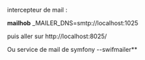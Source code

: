 intercepteur de mail :

**mailhob**
_MAILER_DNS=smtp://localhost:1025

puis aller sur http://localhost:8025/

Ou service de mail de symfony
--swifmailer**


